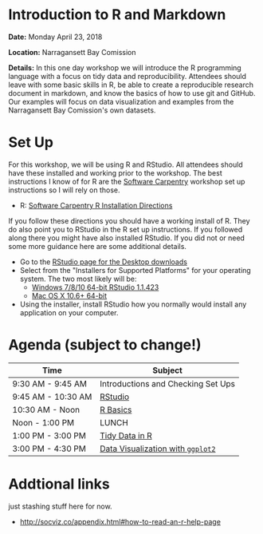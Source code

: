 # Introduction to R and Markdown

**Date:** Monday April 23, 2018

**Location:** Narragansett Bay Comission 

**Details:** In this one day workshop we will introduce the R programming language with a focus on tidy data and reproducibility.  Attendees should leave with some basic skills in R, be able to create a reproducible research document in markdown, and know the basics of how to use git and GitHub.  Our examples will focus on data visualization and examples from the Narragansett Bay Comission's own datasets.

# Set Up

For this workshop, we will be using R and RStudio.  All attendees should have these installed and working prior to the workshop.  The best instructions I know of for R are the [Software Carpentry](https://software-carpentry.org/) workshop set up instructions so I will rely on those.

- R: [Software Carpentry R Installation Directions](https://swcarpentry.github.io/workshop-template/#r)

If you follow these directions you should have a working install of R.  They do also point you to RStudio in the R set up instructions.  If you followed along there you might have also installed RStudio.  If you did not or need some more guidance here are some additional details.

- Go to the [RStudio page for the Desktop downloads](https://www.rstudio.com/products/rstudio/download/#download)
- Select from the "Installers for Supported Platforms" for your operating system.  The two most likely will be:
  - [Windows 7/8/10 64-bit RStudio 1.1.423](https://download1.rstudio.org/RStudio-1.1.423.exe)
  - [Mac OS X 10.6+ 64-bit](https://download1.rstudio.org/RStudio-1.1.423.dmg)
- Using the installer, install RStudio how you normally would install any application on your computer.


# Agenda (subject to change!)

|Time               |Subject                           |
|-------------------|----------------------------------|
|9:30 AM - 9:45 AM  |Introductions and Checking Set Ups| 
|9:45 AM - 10:30 AM |[RStudio](lessons/01_rstudio.md)|
|10:30 AM - Noon    |[R Basics](lessons/02_r_basics.md)|
|Noon - 1:00 PM     |LUNCH|
|1:00 PM - 3:00 PM  |[Tidy Data in R](lessons/04_tidy_data_in_r.md)|
|3:00 PM - 4:30 PM  |[Data Visualization with `ggplot2`](lessons/05_data_viz_with_ggplot2.md)|
 
# Addtional links

just stashing stuff here for now.

- <http://socviz.co/appendix.html#how-to-read-an-r-help-page>
